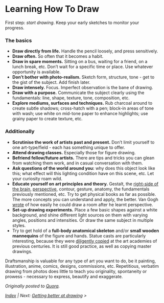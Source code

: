 
# Learning How To Draw

First step: *start drawing*. Keep your early sketches to monitor your progress.

### The basics

* **Draw directly from life.** Handle the pencil loosely, and press sensitively.
* **Draw often.** So often that it becomes a habit.
* **Draw in spare moments.** Sitting on a bus, waiting for a friend, on a lunch break, etc. Don’t wait for a specific time or place. Use whatever opportunity is available.
* **Don’t bother with photo-realism.** Sketch form, structure, tone - get to the gist of the subject. Add finish later.
* **Draw intensely.** Focus. Imperfect observation is the bane of drawing.
* **Draw with a purpose.** Communicate the subject clearly using the fundamentals: line, shape, texture, tone, composition, etc.
* **Explore mediums, surfaces and techniques.** Rub charcoal around to create subtle shadows; cross-hatch with a pen; block-in areas of tone with wash; use white on mid-tone paper to enhance highlights; use grainy paper to create texture, etc.

### Additionally

* **Scrutinise the work of artists past and present.** Don’t limit yourself to one art-type/field - each has something unique to offer.
* **Attend drawing classes.** Especially those for figure drawing.
* **Befriend fellow/future artists.** There are tips and tricks you can glean from watching them work, and in casual conversation with them.
* **Ask questions of the world around you:** why does this object look like this; what effect will this lighting condition have on this scene, etc. Let your curiosity roam wild.
* **Educate yourself on art principles and theory.** Gestalt, the [right-side of the brain](http://drawright.com/), [perspective](https://issuu.com/beshlaa/docs/perspective_drawing_handbook), contour, gesture, anatomy, the fundamentals previously mentioned, etc. Try to get physical books as far as possible. The more concepts you can understand and apply, the better. Van Gogh [wrote](http://www.webexhibits.org/vangogh/letter/11/184.htm?qp=art.support) of how easily he could draw a room after he learnt perspective.
* **Set-up drawing experiments.** Place a few basic shapes against a white background, and shine different light sources on them with varying angles, positions and intensities. Or draw the same subject in multiple styles.
* Try to get hold of a **full-body anatomical skeleton** and/or **small wooden mannequins** of the figure and hands. Statue casts are particularly interesting, because they were [diligently copied](https://vk.com/doc174101046_174324478?hash=63520daf6ba1f0959b&dl=76664a0100b40bd8e5) at the art academies of previous centuries. It is still good practice, as well as copying master drawings.

Draftsmanship is valuable for any type of art you want to do, be it painting, illustration, anime, comics, designs, commissions, etc. Repetitious, verbatim drawing from photos does little to teach you originality, spontaneity or prowess - necessary to express, beautify and exaggerate.

*Originally posted to [Quora](https://www.quora.com/What-is-the-most-effective-way-to-learn-how-to-draw/answer/Shane-Bowman).*

*[Index](README.md) | Next: [Getting better at drawing](2-Getting-Better.md) >*
